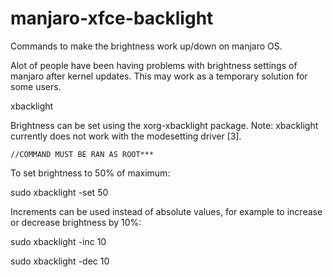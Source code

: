 # manjaro-xfce-backlight
Commands to make the brightness work up/down on manjaro OS. 

Alot of people have been having problems with brightness settings of manjaro after kernel updates.
This may work as a temporary solution for some users.


xbacklight 

Brightness can be set using the xorg-xbacklight package.
Note:
    xbacklight currently does not work with the modesetting driver [3].
    
    //COMMAND MUST BE RAN AS ROOT***

To set brightness to 50% of maximum: 

sudo xbacklight -set 50

Increments can be used instead of absolute values, for example to increase or decrease brightness by 10%:

sudo xbacklight -inc 10

sudo xbacklight -dec 10
